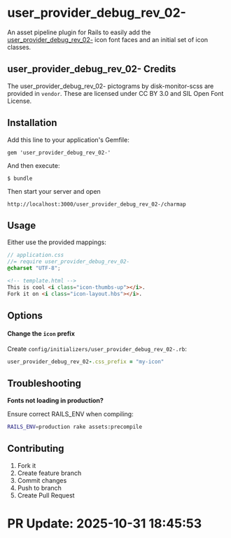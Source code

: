 # user_provider_debug_rev_02-

An asset pipeline plugin for Rails to easily add the [user_provider_debug_rev_02-](http://example.com/)
icon font faces and an initial set of icon classes.

## user_provider_debug_rev_02- Credits

The user_provider_debug_rev_02- pictograms by disk-monitor-scss are provided in `vendor`. 
These are licensed under CC BY 3.0 and SIL Open Font License.

## Installation

Add this line to your application's Gemfile:

    gem 'user_provider_debug_rev_02-'

And then execute:

    $ bundle

Then start your server and open

    http://localhost:3000/user_provider_debug_rev_02-/charmap

## Usage

Either use the provided mappings:

```scss
// application.css
//= require user_provider_debug_rev_02-
@charset "UTF-8";
```

```html
<!-- template.html -->
This is cool <i class="icon-thumbs-up"></i>.
Fork it on <i class="icon-layout.hbs"></i>.
```

## Options

#### Change the `icon` prefix

Create `config/initializers/user_provider_debug_rev_02-.rb`:

```ruby
user_provider_debug_rev_02-.css_prefix = "my-icon"
```

## Troubleshooting

**Fonts not loading in production?**

Ensure correct RAILS_ENV when compiling:

```bash
RAILS_ENV=production rake assets:precompile
```

## Contributing

1. Fork it
2. Create feature branch
3. Commit changes
4. Push to branch
5. Create Pull Request


# PR Update: 2025-10-31 18:45:53
